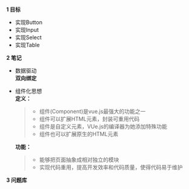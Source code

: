 
**1 目标**
* 实现Button
* 实现Input
* 实现Select
* 实现Table

**2 笔记**
* 数据驱动  
    **双向绑定**
* 组件化思想  
    **定义：**
    > * 组件(Component)是vue.js最强大的功能之一  
    > * 组件可以扩展HTML元素，封装可重用代码  
    > * 组件是自定义元素，VUe.js的编译器为她添加特殊功能  
    > * 组件也可以扩展原生的HTML元素  

    **功能：**
    > * 能够把页面抽象成相对独立的模块  
    > * 实现代码重用，提高开发效率和代码质量，使得代码易于维护

**3 问题库**